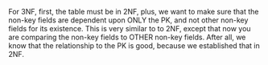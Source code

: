 For 3NF, first, the table must be in 2NF, plus, we want to make sure that the non-key fields are dependent upon ONLY the PK, and not other non-key fields for its existence. This is very similar to to 2NF, except that now you are comparing the non-key fields to OTHER non-key fields. After all, we know that the relationship to the PK is good, because we established that in 2NF.